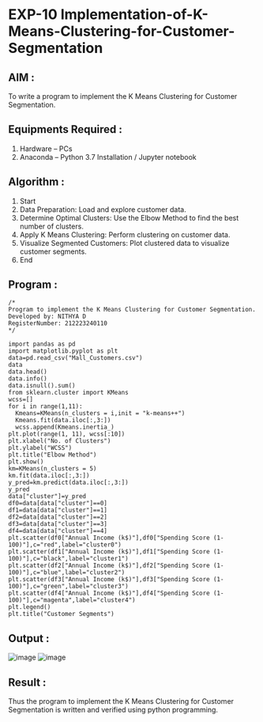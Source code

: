# EXP-10 Implementation-of-K-Means-Clustering-for-Customer-Segmentation

## AIM :
To write a program to implement the K Means Clustering for Customer Segmentation.

## Equipments Required :
1. Hardware – PCs
2. Anaconda – Python 3.7 Installation / Jupyter notebook

## Algorithm :
1. Start
2. Data Preparation: Load and explore customer data.
3. Determine Optimal Clusters: Use the Elbow Method to find the best number of clusters.
4. Apply K Means Clustering: Perform clustering on customer data.
5. Visualize Segmented Customers: Plot clustered data to visualize customer segments.
6. End

## Program :
```
/*
Program to implement the K Means Clustering for Customer Segmentation.
Developed by: NITHYA D
RegisterNumber: 212223240110
*/
```
```
import pandas as pd
import matplotlib.pyplot as plt
data=pd.read_csv("Mall_Customers.csv")
data
data.head()
data.info()
data.isnull().sum()
from sklearn.cluster import KMeans
wcss=[]
for i in range(1,11):
  Kmeans=KMeans(n_clusters = i,init = "k-means++")
  Kmeans.fit(data.iloc[:,3:])
  wcss.append(Kmeans.inertia_)
plt.plot(range(1, 11), wcss[:10])
plt.xlabel("No. of Clusters")
plt.ylabel("WCSS")
plt.title("Elbow Method")
plt.show()
km=KMeans(n_clusters = 5)
km.fit(data.iloc[:,3:])
y_pred=km.predict(data.iloc[:,3:])
y_pred
data["cluster"]=y_pred
df0=data[data["cluster"]==0]
df1=data[data["cluster"]==1]
df2=data[data["cluster"]==2]
df3=data[data["cluster"]==3]
df4=data[data["cluster"]==4]
plt.scatter(df0["Annual Income (k$)"],df0["Spending Score (1-100)"],c="red",label="cluster0")
plt.scatter(df1["Annual Income (k$)"],df1["Spending Score (1-100)"],c="black",label="cluster1")
plt.scatter(df2["Annual Income (k$)"],df2["Spending Score (1-100)"],c="blue",label="cluster2")
plt.scatter(df3["Annual Income (k$)"],df3["Spending Score (1-100)"],c="green",label="cluster3")
plt.scatter(df4["Annual Income (k$)"],df4["Spending Score (1-100)"],c="magenta",label="cluster4")
plt.legend()
plt.title("Customer Segments")
```

## Output :
![image](https://github.com/user-attachments/assets/24da0dea-4f68-480f-be7b-eb3845180ad5)
![image](https://github.com/user-attachments/assets/e46f55b1-f48a-4946-9b43-725421cb2d77)

## Result :
Thus the program to implement the K Means Clustering for Customer Segmentation is written and verified using python programming.
